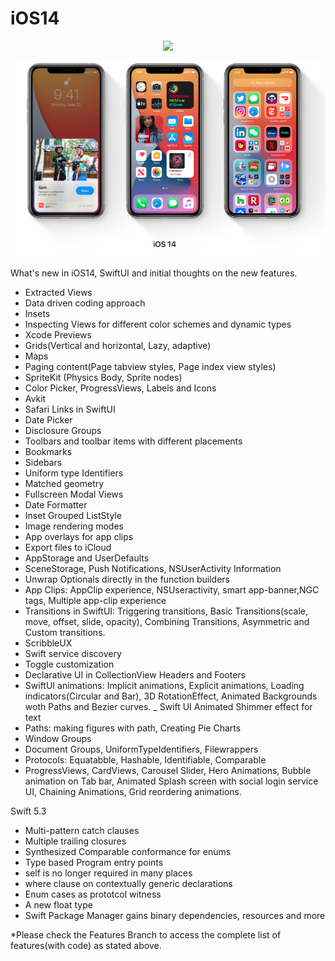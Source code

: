 # iOS14
<p align="center">
<img src="https://img.shields.io/badge/iOS14-Swift%205.2-orange"/>
</p>












<p align="center">
<img src="https://github.com/RamitSharma991/iOS14/blob/master/Screenshot%202020-07-24%20at%206.20.10%20PM.png"/>
</p>

What's new in iOS14, SwiftUI and initial thoughts on the new features.


- Extracted Views
- Data driven coding approach
- Insets 
- Inspecting Views for different color schemes and dynamic types
- Xcode Previews
- Grids(Vertical and horizontal, Lazy, adaptive)
- Maps
- Paging content(Page tabview styles, Page index view styles)
- SpriteKit (Physics Body, Sprite nodes)
- Color Picker, ProgressViews, Labels and Icons
- Avkit
- Safari Links in SwiftUI 
- Date Picker
- Disclosure Groups
- Toolbars and toolbar items with different placements
- Bookmarks
- Sidebars
- Uniform type Identifiers
- Matched geometry
- Fullscreen Modal Views
- Date Formatter
- Inset Grouped ListStyle
- Image rendering modes
- App overlays for app clips
- Export files to iCloud 
- AppStorage and UserDefaults
- SceneStorage, Push Notifications, NSUserActivity Information
- Unwrap Optionals directly in the function builders
- App Clips: AppClip experience, NSUseractivity, smart app-banner,NGC tags, Multiple app-clip experience
- Transitions in SwiftUI: Triggering transitions, Basic Transitions(scale, move, offset, slide, opacity), Combining Transitions, Asymmetric and Custom transitions.
- ScribbleUX
- Swift service discovery
- Toggle customization
- Declarative UI in CollectionView Headers and Footers
- SwiftUI animations: Implicit animations, Explicit animations, Loading indicators(Circular and Bar), 3D RotationEffect, Animated Backgrounds woth Paths and   Bezier curves.
_ Swift UI Animated Shimmer effect for text
- Paths: making figures with path, Creating Pie Charts 
- Window Groups
- Document Groups, UniformTypeIdentifiers, Filewrappers
- Protocols: Equatabble, Hashable, Identifiable, Comparable 
- ProgressViews, CardViews, Carousel Slider, Hero Animations, Bubble animation on Tab bar, Animated Splash screen with social login service UI, Chaining Animations, Grid reordering animations. 

<h> Swift 5.3 </h>
- Multi-pattern catch clauses
- Multiple trailing closures
- Synthesized Comparable conformance for enums
- Type based Program entry points
- self is no longer required in many places
- where clause on contextually generic declarations
- Enum cases as prototcol witness
- A new float type
- Swift Package Manager gains binary dependencies, resources and more









*Please check the Features Branch to access the complete list of features(with code) as stated above.

